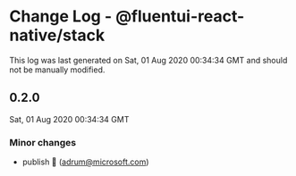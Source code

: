 # Change Log - @fluentui-react-native/stack

This log was last generated on Sat, 01 Aug 2020 00:34:34 GMT and should not be manually modified.

<!-- Start content -->

## 0.2.0

Sat, 01 Aug 2020 00:34:34 GMT

### Minor changes

- publish 🚀 (adrum@microsoft.com)
